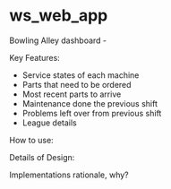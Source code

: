 # ws_web_app

Bowling Alley dashboard -

Key Features:
  - Service states of each machine
  - Parts that need to be ordered
  - Most recent parts to arrive
  - Maintenance done the previous shift
  - Problems left over from previous shift
  - League details

How to use:

Details of Design:

Implementations rationale, why?
